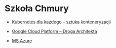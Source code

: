 # Szkoła Chmury

* [Kubernetes dla każdego – sztuka konteneryzacji](./kubernetes)

* [Google Cloud Platform – Droga Architekta](./GCP_architekt)

* [MS Azure](./Azure)